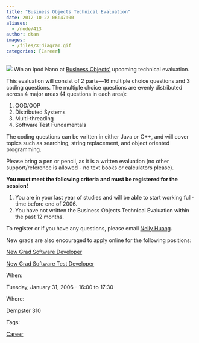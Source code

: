 ```yaml
---
title: "Business Objects Technical Evaluation"
date: 2012-10-22 06:47:00
aliases:
  - /node/413
author: dtan
images:
  - /files/XIdiagram.gif
categories: [Career]
---
```


![](/files/XIdiagram.gif) Win an Ipod Nano at [Business Objects'](http://www.businessobjects.com) upcoming technical evaluation.

This evaluation will consist of 2 parts—16 multiple choice questions and 3 coding questions.
The multiple choice questions are evenly distributed across 4 major areas (4 questions in each area):

1.  OOD/OOP
2.  Distributed Systems
3.  Multi-threading
4.  Software Test Fundamentals

The coding questions can be written in either Java or C++, and will cover topics such as searching, string replacement, and object oriented programming.

Please bring a pen or pencil, as it is a written evaluation (no other support/reference is allowed - no text books or calculators please).

**You must meet the following criteria and must be registered for the session!**

1.  You are in your last year of studies and will be able to start working full-time before end of 2006.
2.  You have not written the Business Objects Technical Evaluation within the past 12 months.

To register or if you have any questions, please email [Nelly Huang](/cdn-cgi/l/email-protection#ce80aba2a2b7e086bbafa0a98eacbbbda7a0abbdbda1aca4abadbabde0ada1a3).

New grads are also encouraged to apply online for the following positions:

[New Grad Software Developer](http://www.recruitingcenter.net/clients/businessobjects/publicjobs/canada/controller.cfm?jbaction=JobProfile&Job_Id=13454&esid=az)

[New Grad Software Test Developer](http://www.recruitingcenter.net/clients/businessobjects/publicjobs/canada/controller.cfm?jbaction=JobProfile&Job_Id=13455&esid=az)

When:

Tuesday, January 31, 2006 - 16:00 to 17:30

Where:

Dempster 310

Tags:

[Career](/career)
